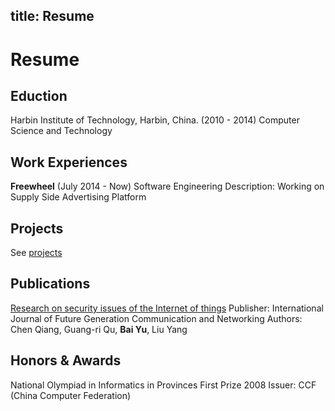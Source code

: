 title: Resume
---
# Resume
## Eduction
Harbin Institute of Technology, Harbin, China. (2010 - 2014)
Computer Science and Technology

## Work Experiences
**Freewheel** (July 2014 - Now)
Software Engineering
Description: Working on Supply Side Advertising Platform

## Projects
See [projects](/project)

## Publications
[Research on security issues of the Internet of things](http://www.sersc.org/journals/IJFGCN/vol6_no6/1.pdf)
Publisher: International Journal of Future Generation Communication and Networking
Authors: Chen Qiang, Guang-ri Qu, **Bai Yu**, Liu Yang

## Honors & Awards
National Olympiad in Informatics in Provinces First Prize 2008
Issuer: CCF (China Computer Federation)
